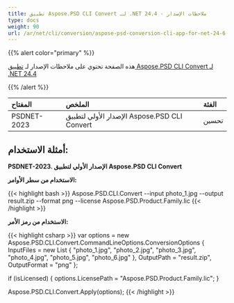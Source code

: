 ```yaml
---
title: تطبيق Aspose.PSD CLI Convert لـ .NET 24.4 - ملاحظات الإصدار
type: docs
weight: 90
url: /ar/net/cli/conversion/aspose-psd-conversion-cli-app-for-net-24-6-release-notes/
---
```


{{% alert color="primary" %}}

هذه الصفحة تحتوي على ملاحظات الإصدار لـ [تطبيق Aspose.PSD CLI Convert لـ .NET 24.4](https://www.nuget.org/packages/Aspose.PSD.CLI.Convert/)

{{% /alert %}}

| **المفتاح**     | **الملخص**                                              | **الفئة** |
|:------------|:---------------------------------------------------------|:-------------|
| PSDNET-2023 | الإصدار الأولي لتطبيق Aspose.PSD CLI Convert | تحسين |


## **أمثلة الاستخدام:**

**PSDNET-2023. الإصدار الأولي لتطبيق Aspose.PSD CLI Convert**

**الاستخدام من سطر الأوامر:**

{{< highlight bash >}}
Aspose.PSD.CLI.Convert --input photo_1.jpg --output result.zip --format png --license Aspose.PSD.Product.Family.lic
{{< /highlight >}}

**الاستخدام من رمز الأمر:**

{{< highlight csharp >}}
var options = new Aspose.PSD.CLI.Convert.CommandLineOptions.ConversionOptions
{
    InputFiles = new List<string> { "photo_1.jpg", "photo_2.jpg", "photo_3.jpg", "photo_4.jpg", "photo_5.jpg", "photo_6.jpg" },
    OutputPath = "result.zip",
    OutputFormat = "png"
};


if (isLicensed)
{
    options.LicensePath = "Aspose.PSD.Product.Family.lic";
}

Aspose.PSD.CLI.Convert.Apply(options);
{{< /highlight >}}